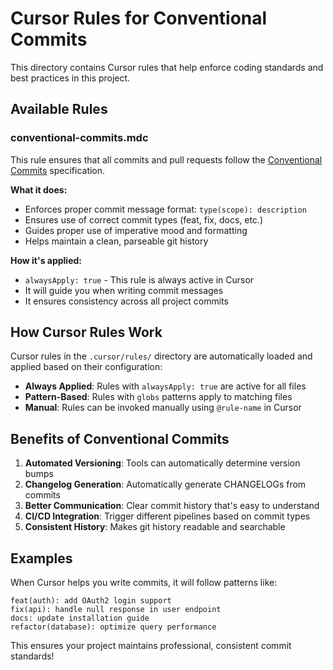 # Cursor Rules for Conventional Commits

This directory contains Cursor rules that help enforce coding standards and best practices in this project.

## Available Rules

### conventional-commits.mdc

This rule ensures that all commits and pull requests follow the [Conventional Commits](https://www.conventionalcommits.org/) specification.

**What it does:**
- Enforces proper commit message format: `type(scope): description`
- Ensures use of correct commit types (feat, fix, docs, etc.)
- Guides proper use of imperative mood and formatting
- Helps maintain a clean, parseable git history

**How it's applied:**
- `alwaysApply: true` - This rule is always active in Cursor
- It will guide you when writing commit messages
- It ensures consistency across all project commits

## How Cursor Rules Work

Cursor rules in the `.cursor/rules/` directory are automatically loaded and applied based on their configuration:

- **Always Applied**: Rules with `alwaysApply: true` are active for all files
- **Pattern-Based**: Rules with `globs` patterns apply to matching files
- **Manual**: Rules can be invoked manually using `@rule-name` in Cursor

## Benefits of Conventional Commits

1. **Automated Versioning**: Tools can automatically determine version bumps
2. **Changelog Generation**: Automatically generate CHANGELOGs from commits
3. **Better Communication**: Clear commit history that's easy to understand
4. **CI/CD Integration**: Trigger different pipelines based on commit types
5. **Consistent History**: Makes git history readable and searchable

## Examples

When Cursor helps you write commits, it will follow patterns like:

```
feat(auth): add OAuth2 login support
fix(api): handle null response in user endpoint
docs: update installation guide
refactor(database): optimize query performance
```

This ensures your project maintains professional, consistent commit standards!